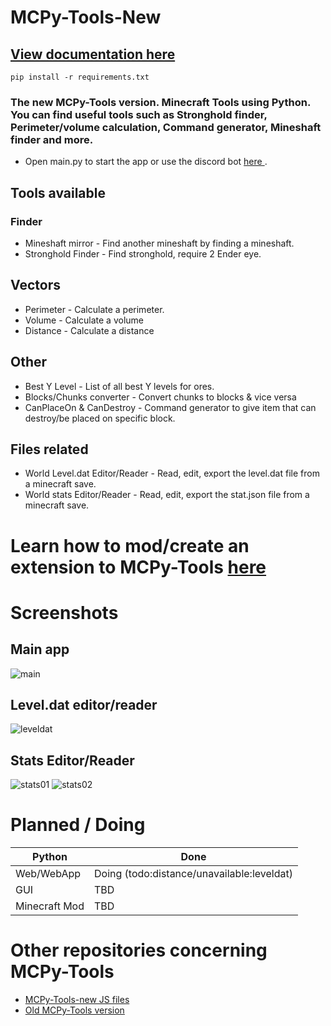 # MCPy-Tools-New 
## <a href="https://yuaself.github.io/documentation/mcpy">View documentation here</a>
`pip install -r requirements.txt`
### The new MCPy-Tools version. Minecraft Tools using Python. You can find useful tools such as Stronghold finder, Perimeter/volume calculation, Command generator, Mineshaft finder and more.

* Open main.py to start the app or use the discord bot <a href="https://discord.com/api/oauth2/authorize?client_id=1058013787141185606&permissions=8&scope=bot"> here </a>.

## Tools available
### Finder
* Mineshaft mirror - Find another mineshaft by finding a mineshaft.
* Stronghold Finder - Find stronghold, require 2 Ender eye.
## Vectors
* Perimeter - Calculate a perimeter.
* Volume - Calculate a volume
* Distance - Calculate a distance
## Other
* Best Y Level - List of all best Y levels for ores.
* Blocks/Chunks converter - Convert chunks to blocks & vice versa
* CanPlaceOn & CanDestroy - Command generator to give item that can destroy/be placed on specific block.
## Files related
* World Level.dat Editor/Reader - Read, edit, export the level.dat file from a minecraft save.
* World stats Editor/Reader - Read, edit, export the stat.json file from a minecraft save.

# Learn how to mod/create an extension to MCPy-Tools <a href="https://github.com/ZeyaTsu/mcpy-tools-new/wiki/How-to-mod-MCPy-Tools" target="_blank"> here </a>

# Screenshots
## Main app
![main](https://user-images.githubusercontent.com/43354103/212466354-eed69976-91cf-41a0-a9ef-78e429d49a84.JPG)
## Level.dat editor/reader
![leveldat](https://user-images.githubusercontent.com/43354103/212466359-adda73a4-c1c3-4eb6-8bed-b121045a3e4c.JPG)
## Stats Editor/Reader
![stats01](https://user-images.githubusercontent.com/43354103/212466363-955f3cf4-9956-491f-af5f-c9aa61e48103.JPG)
![stats02](https://user-images.githubusercontent.com/43354103/212466364-21b8be74-a7b6-4634-a616-5c156b4c6c54.JPG)


# Planned / Doing
| Python | Done |
| --- | --- |
| Web/WebApp | Doing (todo:distance/unavailable:leveldat) | 
| GUI | TBD |
| Minecraft Mod | TBD | 

# Other repositories concerning MCPy-Tools

* <a href="https://github.com/ZeyaTsu/mcpy-tools-new-script-js">MCPy-Tools-new JS files</a>
* <a href="https://github.com/ZeyaTsu/mcpy-tools">Old MCPy-Tools version</a>
